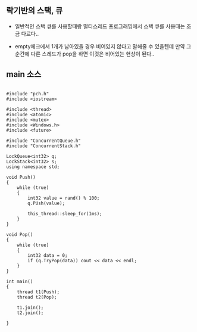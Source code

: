 ## 락기반의 스택, 큐

- 일반적인 스택 큐를 사용할때랑 멀티스레드 프로그래밍에서 스택 큐를 사용때는 조금 다르다..

- empty체크에서 1개가 남아있을 경우 비어있지 않다고 말해줄 수 있을텐데 만약 그순간에 다른 스레드가 pop을 하면 이것은 비어있는 현상이 된다.. 


## main 소스

````

#include "pch.h"
#include <iostream>

#include <thread>
#include <atomic>
#include <mutex>
#include <Windows.h>
#include <future>

#include "ConcurrentQueue.h"
#include "ConcurrentStack.h"

LockQueue<int32> q;
LockStack<int32> s;
using namespace std;

void Push()
{
	while (true)
	{
		int32 value = rand() % 100;
		q.PUsh(value);

		this_thread::sleep_for(1ms);
	}
}

void Pop()
{
	while (true)
	{
		int32 data = 0;
		if (q.TryPop(data)) cout << data << endl;
	}
}

int main()
{
	thread t1(Push);
	thread t2(Pop);

	t1.join();
	t2.join();

}
````